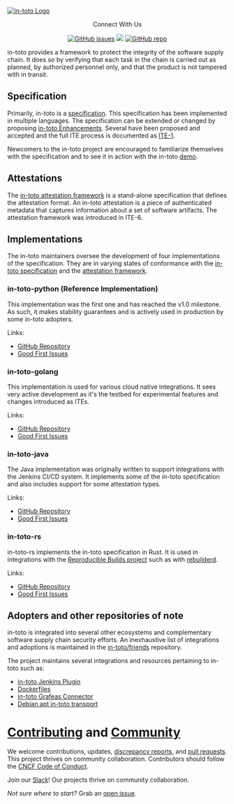 [![in-toto Logo](https://in-toto.io/img/logos/in-toto-horizontal-color.png)](https://in-toto.io)
                                                                                                                                    
 <p align="center">Connect With Us</p>
  
<p align="center">
<a href="https://github.com/in-toto/in-toto/issues" alt="Open Issues">
<img alt="GitHub issues" src="https://img.shields.io/github/issues/in-toto/in-toto"></a>

<a href="https://communityinviter.com/apps/cloud-native/cncf" alt="Slack">
<img src="https://img.shields.io/badge/Slack-@in--toto.svg?logo=slack" /></a>


<a href="https://github.com/in-toto/in-toto" alt="GitHub repo">
<img alt="GitHub repo" src="https://img.shields.io/badge/GitHub-repo-blue?logo=github"></a>
</p>

in-toto provides a framework to protect the integrity of the software supply
chain. It does so by verifying that each task in the chain is carried out as
planned, by authorized personnel only, and that the product is not tampered with
in transit.   

## Specification

Primarily, in-toto is a [specification](https://github.com/in-toto/docs). This
specification has been implemented in multiple languages. The specification can
be extended or changed by proposing
[in-toto Enhancements](https://github.com/in-toto/ite). Several have been
proposed and accepted and the full ITE process is documented as
[ITE-1](https://github.com/in-toto/ITE/blob/master/ITE/1/README.adoc).

Newcomers to the in-toto project are encouraged to familiarize themselves with
the specification and to see it in action with the in-toto
[demo](https://github.com/in-toto/demo).

## Attestations

The [in-toto attestation framework](https://github.com/in-toto/attestation) is a
stand-alone specification that defines the attestation format. An in-toto
attestation is a piece of authenticated metadata that captures information about
a set of software artifacts. The attestation framework was introduced in ITE-6.

## Implementations

The in-toto maintainers oversee the development of four implementations of the
specification. They are in varying states of conformance with the
[in-toto specification](#specification) and the
[attestation framework](#attestations).

### in-toto-python (Reference Implementation)

This implementation was the first one and has reached the v1.0 milestone. As
such, it makes stability guarantees and is actively used in production by some
in-toto adopters.

Links:
* [GitHub Repository](https://github.com/in-toto/in-toto)
* [Good First Issues](https://github.com/in-toto/in-toto/issues?q=is%3Aopen+is%3Aissue+label%3A%22good+first+issue%22)

### in-toto-golang

This implementation is used for various cloud native integrations. It sees very
active development as it's the testbed for experimental features and changes
introduced as ITEs.

Links:
* [GitHub Repository](https://github.com/in-toto/in-toto-golang)
* [Good First Issues](https://github.com/in-toto/in-toto-golang/issues?q=is%3Aopen+is%3Aissue+label%3A%22good+first+issue%22)

### in-toto-java

The Java implementation was originally written to support integrations with the
Jenkins CI/CD system. It implements some of the in-toto specification and also
includes support for some attestation types.

Links:
* [GitHub Repository](https://github.com/in-toto/in-toto-java)
* [Good First Issues](https://github.com/in-toto/in-toto-java/issues?q=is%3Aopen+is%3Aissue+label%3A%22good+first+issue%22)

### in-toto-rs

in-toto-rs implements the in-toto specification in Rust. It is used in
integrations with the
[Reproducible Builds project](https://reproducible-builds.org) such as with
[rebuilderd](https://github.com/kpcyrd/rebuilderd).

Links:
* [GitHub Repository](https://github.com/in-toto/in-toto-rs)
* [Good First Issues](https://github.com/in-toto/in-toto-rs/issues?q=is%3Aopen+is%3Aissue+label%3A%22good+first+issue%22)

## Adopters and other repositories of note

in-toto is integrated into several other ecosystems and complementary software
supply chain security efforts. An inexhaustive list of integrations and
adoptions is maintained in the
[in-toto/friends](https://github.com/in-toto/friends) repository.

The project maintains several integrations and resources pertaining to in-toto
such as:
* [in-toto Jenkins Plugin](https://github.com/jenkinsci/in-toto-plugin/)
* [Dockerfiles](https://github.com/in-toto/Dockerfiles)
* [in-toto Grafeas Connector](https://github.com/in-toto/totoify-grafeas)
* [Debian apt in-toto transport](https://github.com/in-toto/apt-transport-in-toto)


<h1><a name="Contributing"></a><a name="community"></a> 
<a href="https://github.com/in-toto/in-toto.io/blob/master/CONTRIBUTING.md">Contributing</a> and 
<a href="https://communityinviter.com/apps/cloud-native/cncf">Community</a> 
</h1>

<p>We welcome contributions, updates, <a href="https://github.com/in-toto/in-toto/issues">discrepancy reports</a>, and <a href="https://github.com/in-toto/in-toto/pulls">pull requests</a>. This project thrives on community collaboration. Contributors should follow the <a href="https://github.com/cncf/foundation/blob/main/code-of-conduct.md">CNCF Code of Conduct</a>.</p>

<p>Join our <a href="https://communityinviter.com/apps/cloud-native/cncf">Slack</a>! Our projects thrive on community collaboration.</p>

<p><i>Not sure where to start?</i> Grab an <a href="https://github.com/in-toto/in-toto/issues">open issue</a>.</p>
<br>